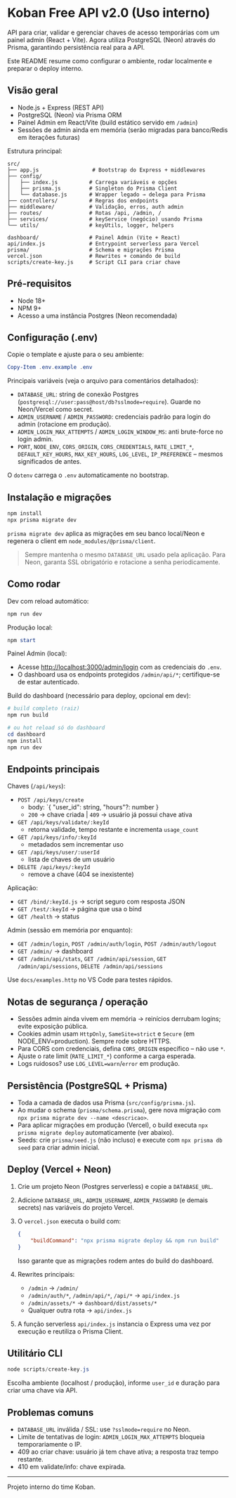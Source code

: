 # Koban Free API v2.0 (Uso interno)

API para criar, validar e gerenciar chaves de acesso temporárias com um painel admin (React + Vite). Agora utiliza PostgreSQL (Neon) através do Prisma, garantindo persistência real para a API.

Este README resume como configurar o ambiente, rodar localmente e preparar o deploy interno.

## Visão geral

- Node.js + Express (REST API)
- PostgreSQL (Neon) via Prisma ORM
- Painel Admin em React/Vite (build estático servido em `/admin`)
- Sessões de admin ainda em memória (serão migradas para banco/Redis em iterações futuras)

Estrutura principal:

```
src/
├── app.js                 # Bootstrap do Express + middlewares
├── config/
│   ├── index.js          # Carrega variáveis e opções
│   ├── prisma.js         # Singleton do Prisma Client
│   └── database.js       # Wrapper legado → delega para Prisma
├── controllers/          # Regras dos endpoints
├── middleware/           # Validação, erros, auth admin
├── routes/               # Rotas /api, /admin, /
├── services/             # keyService (negócio) usando Prisma
└── utils/                # keyUtils, logger, helpers

dashboard/                # Painel Admin (Vite + React)
api/index.js              # Entrypoint serverless para Vercel
prisma/                   # Schema e migrações Prisma
vercel.json               # Rewrites + comando de build
scripts/create-key.js     # Script CLI para criar chave
```

## Pré-requisitos

- Node 18+
- NPM 9+
- Acesso a uma instância Postgres (Neon recomendada)

## Configuração (.env)

Copie o template e ajuste para o seu ambiente:

```powershell
Copy-Item .env.example .env
```

Principais variáveis (veja o arquivo para comentários detalhados):

- `DATABASE_URL`: string de conexão Postgres (`postgresql://user:pass@host/db?sslmode=require`). Guarde no Neon/Vercel como secret.
- `ADMIN_USERNAME` / `ADMIN_PASSWORD`: credenciais padrão para login do admin (rotacione em produção).
- `ADMIN_LOGIN_MAX_ATTEMPTS` / `ADMIN_LOGIN_WINDOW_MS`: anti brute-force no login admin.
- `PORT`, `NODE_ENV`, `CORS_ORIGIN`, `CORS_CREDENTIALS`, `RATE_LIMIT_*`, `DEFAULT_KEY_HOURS`, `MAX_KEY_HOURS`, `LOG_LEVEL`, `IP_PREFERENCE` – mesmos significados de antes.

O `dotenv` carrega o `.env` automaticamente no bootstrap.

## Instalação e migrações

```powershell
npm install
npx prisma migrate dev
```

`prisma migrate dev` aplica as migrações em seu banco local/Neon e regenera o client em `node_modules/@prisma/client`.

> Sempre mantenha o mesmo `DATABASE_URL` usado pela aplicação. Para Neon, garanta SSL obrigatório e rotacione a senha periodicamente.

## Como rodar

Dev com reload automático:

```powershell
npm run dev
```

Produção local:

```powershell
npm start
```

Painel Admin (local):

- Acesse [http://localhost:3000/admin/login](http://localhost:3000/admin/login) com as credenciais do `.env`.
- O dashboard usa os endpoints protegidos `/admin/api/*`; certifique-se de estar autenticado.

Build do dashboard (necessário para deploy, opcional em dev):

```powershell
# build completo (raiz)
npm run build

# ou hot reload só do dashboard
cd dashboard
npm install
npm run dev
```

## Endpoints principais

Chaves (`/api/keys`):

- `POST /api/keys/create`
    - body: `{ "user_id": string, "hours"?: number }
    - `200` → chave criada | `409` → usuário já possui chave ativa
- `GET /api/keys/validate/:keyId`
    - retorna validade, tempo restante e incrementa `usage_count`
- `GET /api/keys/info/:keyId`
    - metadados sem incrementar uso
- `GET /api/keys/user/:userId`
    - lista de chaves de um usuário
- `DELETE /api/keys/:keyId`
    - remove a chave (404 se inexistente)

Aplicação:

- `GET /bind/:keyId.js` → script seguro com resposta JSON
- `GET /test/:keyId` → página que usa o bind
- `GET /health` → status

Admin (sessão em memória por enquanto):

- `GET /admin/login`, `POST /admin/auth/login`, `POST /admin/auth/logout`
- `GET /admin/` → dashboard
- `GET /admin/api/stats`, `GET /admin/api/session`, `GET /admin/api/sessions`, `DELETE /admin/api/sessions`

Use `docs/examples.http` no VS Code para testes rápidos.

## Notas de segurança / operação

- Sessões admin ainda vivem em memória → reinícios derrubam logins; evite exposição pública.
- Cookies admin usam `HttpOnly`, `SameSite=strict` e `Secure` (em NODE_ENV=production). Sempre rode sobre HTTPS.
- Para CORS com credenciais, defina `CORS_ORIGIN` específico – não use `*`.
- Ajuste o rate limit (`RATE_LIMIT_*`) conforme a carga esperada.
- Logs ruidosos? use `LOG_LEVEL=warn`/`error` em produção.

## Persistência (PostgreSQL + Prisma)

- Toda a camada de dados usa Prisma (`src/config/prisma.js`).
- Ao mudar o schema (`prisma/schema.prisma`), gere nova migração com `npx prisma migrate dev --name <descricao>`.
- Para aplicar migrações em produção (Vercel), o build executa `npx prisma migrate deploy` automaticamente (ver abaixo).
- Seeds: crie `prisma/seed.js` (não incluso) e execute com `npx prisma db seed` para criar admin inicial.

## Deploy (Vercel + Neon)

1. Crie um projeto Neon (Postgres serverless) e copie a `DATABASE_URL`.
2. Adicione `DATABASE_URL`, `ADMIN_USERNAME`, `ADMIN_PASSWORD` (e demais secrets) nas variáveis do projeto Vercel.
3. O `vercel.json` executa o build com:

     ```json
     {
         "buildCommand": "npx prisma migrate deploy && npm run build"
     }
     ```

     Isso garante que as migrações rodem antes do build do dashboard.

4. Rewrites principais:
     - `/admin` → `/admin/`
     - `/admin/auth/*`, `/admin/api/*`, `/api/*` → `api/index.js`
     - `/admin/assets/*` → `dashboard/dist/assets/*`
     - Qualquer outra rota → `api/index.js`

5. A função serverless `api/index.js` instancia o Express uma vez por execução e reutiliza o Prisma Client.

## Utilitário CLI

```powershell
node scripts/create-key.js
```

Escolha ambiente (localhost / produção), informe `user_id` e duração para criar uma chave via API.

## Problemas comuns

- `DATABASE_URL` inválida / SSL: use `?sslmode=require` no Neon.
- Limite de tentativas de login: `ADMIN_LOGIN_MAX_ATTEMPTS` bloqueia temporariamente o IP.
- 409 ao criar chave: usuário já tem chave ativa; a resposta traz tempo restante.
- 410 em validate/info: chave expirada.

---

Projeto interno do time Koban.


